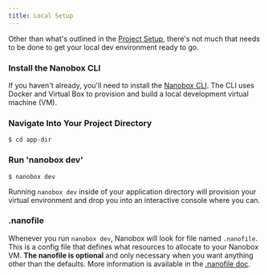 ```yaml
---
title: Local Setup
---
```


Other than what's outlined in the [Project Setup](/getting-started/project-setup/), there's not much that needs to be done to get your local dev environment ready to go.

### Install the Nanobox CLI
If you haven't already, you'll need to install the [Nanobox CLI](/cli/). The CLI uses Docker and Virtual Box to provision and build a local development virtual machine (VM).

### Navigate Into Your Project Directory
```shell
$ cd app-dir
```

### Run 'nanobox dev'
```shell
$ nanobox dev
```

Running `nanobox dev` inside of your application directory will provision your virtual environment and drop you into an interactive console where you can.

### .nanofile
Whenever you run `nanobox dev`, Nanobox will look for file named `.nanofile`. This is a config file that defines what resources to allocate to your Nanobox VM. **The nanofile is optional** and only necessary when you want anything other than the defaults. More information is available in the [.nanofile doc](/local-dev/nanofile/).
